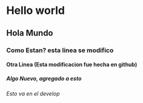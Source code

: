 # Hello world
## Hola Mundo
### Como Estan? esta linea se modifico

#### Otra Linea (Esta modificacion fue hecha en github)
##### Algo Nuevo, agregado a esto
###### Esto va en el develop

